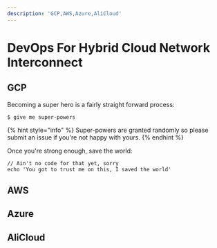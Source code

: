 ```yaml
---
description: 'GCP,AWS,Azure,AliCloud'
---
```


# DevOps For Hybrid Cloud Network Interconnect

## GCP

Becoming a super hero is a fairly straight forward process:

```
$ give me super-powers
```

{% hint style="info" %}
 Super-powers are granted randomly so please submit an issue if you're not happy with yours.
{% endhint %}

Once you're strong enough, save the world:

```
// Ain't no code for that yet, sorry
echo 'You got to trust me on this, I saved the world'
```

## AWS

## Azure

## AliCloud





